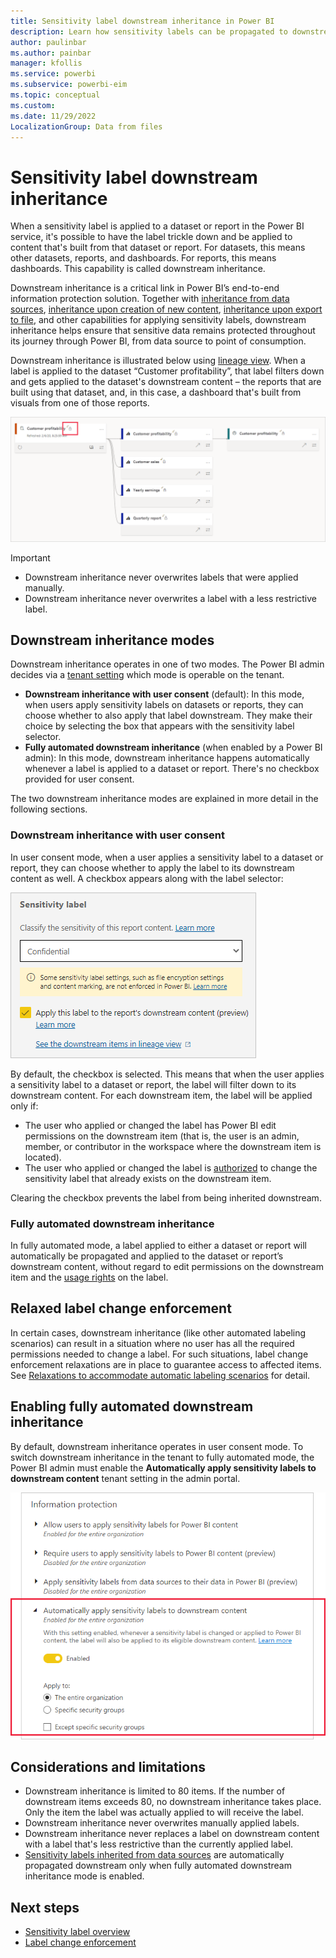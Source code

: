 ```yaml
---
title: Sensitivity label downstream inheritance in Power BI
description: Learn how sensitivity labels can be propagated to downstream content.
author: paulinbar
ms.author: painbar
manager: kfollis
ms.service: powerbi
ms.subservice: powerbi-eim
ms.topic: conceptual
ms.custom:
ms.date: 11/29/2022
LocalizationGroup: Data from files
---
```

# Sensitivity label downstream inheritance

When a sensitivity label is applied to a dataset or report in the Power BI service, it's possible to have the label trickle down and be applied to content that's built from that dataset or report. For datasets, this means other datasets, reports, and dashboards. For reports, this means dashboards. This capability is called downstream inheritance.

Downstream inheritance is a critical link in Power BI’s end-to-end information protection solution. Together with [inheritance from data sources](service-security-sensitivity-label-inheritance-from-data-sources.md), [inheritance upon creation of new content](service-security-sensitivity-label-overview.md#sensitivity-label-inheritance-upon-creation-of-new-content), [inheritance upon export to file](service-security-sensitivity-label-overview.md#sensitivity-labels-and-protection-on-exported-data), and other capabilities for applying sensitivity labels, downstream inheritance helps ensure that sensitive data remains protected throughout its journey through Power BI, from data source to point of consumption. 

Downstream inheritance is illustrated below using [lineage view](../collaborate-share/service-data-lineage.md). When a label is applied to the dataset “Customer profitability”, that label filters down and gets applied to the dataset's downstream content – the reports that are built using that dataset, and, in this case, a dashboard that's built from visuals from one of those reports.

![Screenshot of lineage view that shows downstream inheritance.](media/service-security-sensitivity-label-downstream-inheritance/downstream-inheritance-lineage-view.png)

>[!IMPORTANT]
>
>* Downstream inheritance never overwrites labels that were applied manually.
>* Downstream inheritance never overwrites a label with a less restrictive label.

## Downstream inheritance modes

Downstream inheritance operates in one of two modes. The Power BI admin decides via a [tenant setting](#enable-fully-automated-downstream-inheritance) which mode is operable on the tenant.

* **Downstream inheritance with user consent** (default): In this mode, when users apply sensitivity labels on datasets or reports, they can choose whether to also apply that label downstream. They make their choice by selecting the box that appears with the sensitivity label selector.
* **Fully automated downstream inheritance** (when enabled by a Power BI admin): In this mode, downstream inheritance happens automatically whenever a label is applied to a dataset or report. There's no checkbox provided for user consent.

The two downstream inheritance modes are explained in more detail in the following sections.

### Downstream inheritance with user consent

In user consent mode, when a user applies a sensitivity label to a dataset or report, they can choose whether to apply the label to its downstream content as well. A checkbox appears along with the label selector:

![Screenshot of the sensitivity label dialog with the user consent for downstream inheritance checked.](media/service-security-sensitivity-label-downstream-inheritance/downstream-inheritance-user-consent-checkbox.png)

By default, the checkbox is selected. This means that when the user applies a sensitivity label to a dataset or report, the label will filter down to its downstream content. For each downstream item, the label will be applied only if:

* The user who applied or changed the label has Power BI edit permissions on the downstream item (that is, the user is an admin, member, or contributor in the workspace where the downstream item is located).
* The user who applied or changed the label is [authorized](service-security-sensitivity-label-change-enforcement.md) to change the sensitivity label that already exists on the downstream item. 

Clearing the checkbox prevents the label from being inherited downstream.

### Fully automated downstream inheritance

In fully automated mode, a label applied to either a dataset or report will automatically be propagated and applied to the dataset or report’s downstream content, without regard to edit permissions on the downstream item and the [usage rights](service-security-sensitivity-label-change-enforcement.md) on the label.

## Relaxed label change enforcement

In certain cases, downstream inheritance (like other automated labeling scenarios) can result in a situation where no user has all the required permissions needed to change a label. For such situations, label change enforcement relaxations are in place to guarantee access to affected items. See [Relaxations to accommodate automatic labeling scenarios](service-security-sensitivity-label-change-enforcement.md#relaxations-to-accommodate-automatic-labeling-scenarios) for detail.

## Enabling fully automated downstream inheritance

By default, downstream inheritance operates in user consent mode. To switch downstream inheritance in the tenant to fully automated mode, the Power BI admin must enable the **Automatically apply sensitivity labels to downstream content** tenant setting in the admin portal.

![Screenshot of tenant setting for automatically applying labels to downstream content.](media/service-security-sensitivity-label-downstream-inheritance/downstream-inheritance-fully-automated-tenant-switch.png)

## Considerations and limitations

* Downstream inheritance is limited to 80 items. If the number of downstream items exceeds 80, no downstream inheritance takes place. Only the item the label was actually applied to will receive the label.
* Downstream inheritance never overwrites manually applied labels.
* Downstream inheritance never replaces a label on downstream content with a label that's less restrictive than the currently applied label.
* [Sensitivity labels inherited from data sources](service-security-sensitivity-label-inheritance-from-data-sources.md) are automatically propagated downstream only when fully automated downstream inheritance mode is enabled.

## Next steps

* [Sensitivity label overview](service-security-sensitivity-label-overview.md)
* [Label change enforcement](service-security-sensitivity-label-change-enforcement.md)
